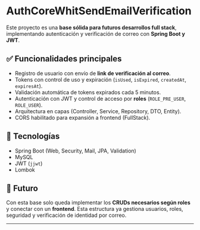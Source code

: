 # AuthCoreWhitSendEmailVerification

Este proyecto es una **base sólida para futuros desarrollos full stack**, implementando autenticación y verificación de correo con **Spring Boot y JWT**.

## ✅ Funcionalidades principales

- Registro de usuario con envío de **link de verificación al correo**.
- Tokens con control de uso y expiración (`isUsed`, `isExpired`, `createdAt`, `expiresAt`).
- Validación automática de tokens expirados cada 5 minutos.
- Autenticación con JWT y control de acceso por **roles** (`ROLE_PRE_USER`, `ROLE_USER`).
- Arquitectura en capas (Controller, Service, Repository, DTO, Entity).
- CORS habilitado para expansión a frontend (FullStack).

## 🧩 Tecnologías

- Spring Boot (Web, Security, Mail, JPA, Validation)
- MySQL
- JWT (`jjwt`)
- Lombok

## 🚀 Futuro

Con esta base solo queda implementar los **CRUDs necesarios según roles** y conectar con un **frontend**. Esta estructura ya gestiona usuarios, roles, seguridad y verificación de identidad por correo.

---

